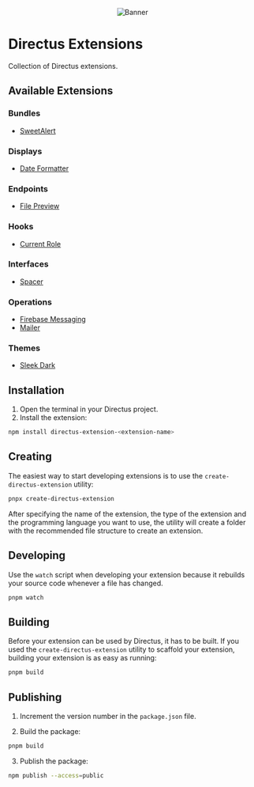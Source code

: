 <p align="center"><img alt="Banner" src="https://raw.githubusercontent.com/nerkarso/directus-extensions/master/.github/banner.png"></p>

# Directus Extensions

Collection of Directus extensions.

## Available Extensions

### Bundles

- [SweetAlert](bundles/sweetalert/README.md)

### Displays

- [Date Formatter](displays/date-formatter/README.md)

### Endpoints

- [File Preview](endpoints/file-preview/README.md)

### Hooks

- [Current Role](hooks/current-role/README.md)

### Interfaces

- [Spacer](interfaces/spacer/README.md)

### Operations

- [Firebase Messaging](operations/firebase-messaging/README.md)
- [Mailer](operations/mailer/README.md)

### Themes

- [Sleek Dark](themes/sleek-dark/README.md)

## Installation

1. Open the terminal in your Directus project.
2. Install the extension:

```sh
npm install directus-extension-<extension-name>
```

## Creating

The easiest way to start developing extensions is to use the `create-directus-extension` utility:

```sh
pnpx create-directus-extension
```

After specifying the name of the extension, the type of the extension and the programming language you want to use, the utility will create a folder with the recommended file structure to create an extension.

## Developing

Use the `watch` script when developing your extension because it rebuilds your source code whenever a file has changed.

```sh
pnpm watch
```

## Building

Before your extension can be used by Directus, it has to be built. If you used the `create-directus-extension` utility to scaffold your extension, building your extension is as easy as running:

```sh
pnpm build
```

## Publishing

1. Increment the version number in the `package.json` file.

2. Build the package:

```sh
pnpm build
```

3. Publish the package:

```sh
npm publish --access=public
```

